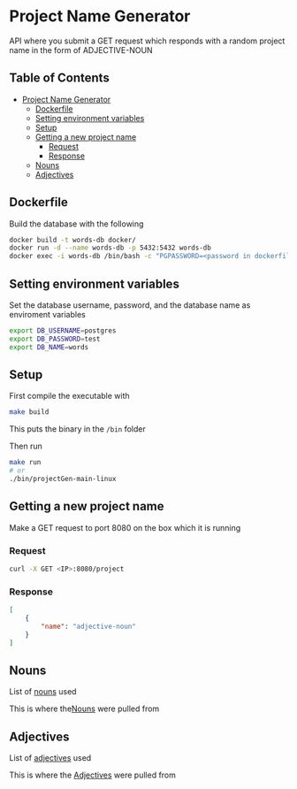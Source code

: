 # Project Name Generator

API where you submit a GET request which responds with a random project name in the form of ADJECTIVE-NOUN

## Table of Contents

- [Project Name Generator](#project-name-generator)
  - [Dockerfile](#dockerfile)
  - [Setting environment variables](#setting-environment-variables)
  - [Setup](#setup)
  - [Getting a new project name](#getting-a-new-project-name)
    - [Request](#request)
    - [Response](#response)
  - [Nouns](#nouns)
  - [Adjectives](#adjectives)

## Dockerfile

Build the database with the following 

```bash
docker build -t words-db docker/
docker run -d --name words-db -p 5432:5432 words-db
docker exec -i words-db /bin/bash -c "PGPASSWORD=<password in dockerfile> psql --username postgres words" < words.sql
```

## Setting environment variables

Set the database username, password, and the database name as enviroment variables

```bash
export DB_USERNAME=postgres
export DB_PASSWORD=test
export DB_NAME=words
```

## Setup

First compile the executable with

```bash
make build
```

This puts the binary in the `/bin` folder

Then run

```bash
make run
# or
./bin/projectGen-main-linux
```

## Getting a new project name

Make a GET request to port 8080 on the box which it is running

### Request

```bash
curl -X GET <IP>:8080/project
```

### Response

```json
[
    {
        "name": "adjective-noun"
    }
]
```

## Nouns

List of [nouns](nouns.text) used

 This is where the[Nouns](https://greenopolis.com/list-of-nouns/) were pulled from

## Adjectives

List of [adjectives](adjectives.text) used

This is where the [Adjectives](https://greenopolis.com/adjectives-list/) were pulled from
